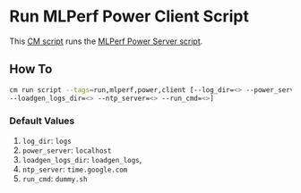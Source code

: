 # Run MLPerf Power Client Script
This [CM script](https://github.com/mlcommons/ck/blob/master/cm/docs/tutorial-scripts.md) runs the [MLPerf Power Server script](https://github.com/mlcommons/power-dev/tree/master/ptd_client_server).

## How To
```bash
cm run script --tags=run,mlperf,power,client [--log_dir=<> --power_server=<> \
--loadgen_logs_dir=<> --ntp_server=<> --run_cmd=<>]
```

### Default Values
1. `log_dir`: `logs`
2. `power_server`: `localhost`
3. `loadgen_logs_dir`: `loadgen_logs`,
4. `ntp_server`: `time.google.com`
5. `run_cmd`: `dummy.sh`
